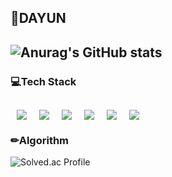 ## 👻DAYUN

![Anurag's GitHub stats](https://github-readme-stats.vercel.app/api?username=nuyadkrap&show_icons=true&theme=radical)
---
### 💻Tech Stack 
<img src="https://img.shields.io/badge/Java-007396?style=flat-square&logo=Java&logoColor=white" style="height : auto; margin-left : 10px; margin-right : 10px;"/><img src="https://img.shields.io/badge/Spring Boot-6DB33F?style=flat-square&logo=Spring Boot&logoColor=white" style="height : auto; margin-left : 10px; margin-right : 10px;"/><img src="https://img.shields.io/badge/MySQL-4479A1?style=flat-square&logo=MySQL&logoColor=white" style="height : auto; margin-left : 10px; margin-right : 10px;"/><img src="https://img.shields.io/badge/Java Script-F7DF1E?style=flat-square&logo=JavaScript&logoColor=white" style="height : auto; margin-left : 10px; margin-right : 10px;"/><img src="https://img.shields.io/badge/Vue.js-4FC08D?style=flat-square&logo=Vue.js&logoColor=white" style="height : auto; margin-left : 10px; margin-right : 10px;"/><img src="https://img.shields.io/badge/Android Studio-3DDC84?style=flat-square&logo=Android&logoColor=white" style="height : auto; margin-left : 10px; margin-right : 10px;"/>
---
### ✏Algorithm
![Solved.ac Profile](http://mazassumnida.wtf/api/v2/generate_badge?boj=dyyyyw)
